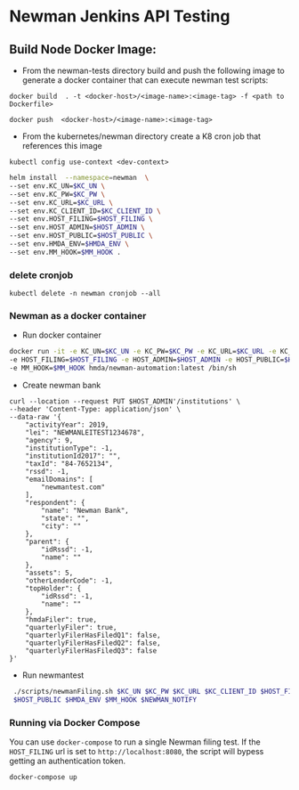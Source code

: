 # Newman Jenkins API Testing


## Build Node Docker Image:

* From the newman-tests directory build and push the following image to generate a docker container that can execute newman test scripts:


`docker build  . -t <docker-host>/<image-name>:<image-tag> -f <path to Dockerfile>`

`docker push  <docker-host>/<image-name>:<image-tag>`


* From the kubernetes/newman directory create a K8 cron job that references this image

`kubectl config use-context <dev-context>`

```sh
helm install  --namespace=newman  \
--set env.KC_UN=$KC_UN \
--set env.KC_PW=$KC_PW \
--set env.KC_URL=$KC_URL \
--set env.KC_CLIENT_ID=$KC_CLIENT_ID \
--set env.HOST_FILING=$HOST_FILING \
--set env.HOST_ADMIN=$HOST_ADMIN \
--set env.HOST_PUBLIC=$HOST_PUBLIC \
--set env.HMDA_ENV=$HMDA_ENV \
--set env.MM_HOOK=$MM_HOOK .
```


### delete cronjob
 `kubectl delete -n newman cronjob --all`

### Newman as a docker container
* Run docker container
```sh
docker run -it -e KC_UN=$KC_UN -e KC_PW=$KC_PW -e KC_URL=$KC_URL -e KC_CLIENT_ID=$KC_CLIENT_ID \
-e HOST_FILING=$HOST_FILING -e HOST_ADMIN=$HOST_ADMIN -e HOST_PUBLIC=$HOST_PUBLIC -e HMDA_ENV=$HMDA_ENV \
-e MM_HOOK=$MM_HOOK hmda/newman-automation:latest /bin/sh
```
* Create newman bank
```
curl --location --request PUT $HOST_ADMIN'/institutions' \
--header 'Content-Type: application/json' \
--data-raw '{
    "activityYear": 2019,
    "lei": "NEWMANLEITEST1234678",
    "agency": 9,
    "institutionType": -1,
    "institutionId2017": "",
    "taxId": "84-7652134",
    "rssd": -1,
    "emailDomains": [
        "newmantest.com"
    ],
    "respondent": {
        "name": "Newman Bank",
        "state": "",
        "city": ""
    },
    "parent": {
        "idRssd": -1,
        "name": ""
    },
    "assets": 5,
    "otherLenderCode": -1,
    "topHolder": {
        "idRssd": -1,
        "name": ""
    },
    "hmdaFiler": true,
    "quarterlyFiler": true,
    "quarterlyFilerHasFiledQ1": false,
    "quarterlyFilerHasFiledQ2": false,
    "quarterlyFilerHasFiledQ3": false
}'
```
* Run newmantest
```sh
 ./scripts/newmanFiling.sh $KC_UN $KC_PW $KC_URL $KC_CLIENT_ID $HOST_FILING $HOST_ADMIN \
 $HOST_PUBLIC $HMDA_ENV $MM_HOOK $NEWMAN_NOTIFY
```

### Running via Docker Compose
You can use `docker-compose` to run a single Newman filing test. If the `HOST_FILING` url is set to `http://localhost:8080`, the script will bypess getting an authentication token.
```sh
docker-compose up
```
